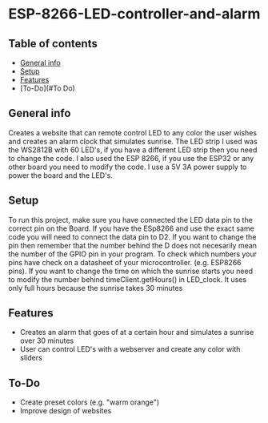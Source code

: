 # ESP-8266-LED-controller-and-alarm


## Table of contents
* [General info](#general-info)
* [Setup](#setup)
* [Features](#Features)
* [To-Do](#To Do)

## General info
Creates a website that can remote control LED to any color the user wishes and creates an alarm clock that simulates sunrise. The LED strip I used was the WS2812B with 60 LED's, if you have a different LED strip then you need to change the code. 
I also used the ESP 8266, if you use the ESP32 or any other board you need to modify the code. I use a 5V 3A power supply to power the board and the LED's.

## Setup
To run this project, make sure you have connected the LED data pin to the correct pin on the Board. If you have the ESp8266 and use the exact same code you will need to connect the data pin to D2. If you want to change the pin then remember that the number behind the D does not necesarily mean the number of the GPIO pin in your program. To check which numbers your pins have check on a datasheet of your microcontroller. (e.g. ESP8266 pins). If you want to change the time on which the sunrise starts you need to modify the number behind timeClient.getHours() in LED_clock. It uses only full hours because the sunrise takes 30 minutes

## Features

* Creates an alarm that goes of at a certain hour and simulates a sunrise over 30 minutes
* User can control LED's with a webserver and create any color with sliders

## To-Do
* Create preset colors (e.g. "warm orange")
* Improve design of websites
